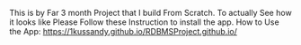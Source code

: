 
This is by Far 3 month Project that I build From Scratch. To actually See how it looks like Please Follow these Instruction to install the app.
How to Use the App: https://1kussandy.github.io/RDBMSProject.github.io/


